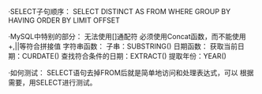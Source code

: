 <!--
 * @Description: 
 * @Author: Tjg
 * @Date: 2021-09-13 19:46:41
 * @LastEditTime: 2021-09-14 18:54:44
 * @LastEditors: Please set LastEditors
-->
·SELECT子句顺序：
    SELECT
    DISTINCT
    AS
    FROM
    WHERE
    GROUP BY
    HAVING
    ORDER BY
    LIMIT OFFSET

·MySQL中特别的部分：
    无法使用[]通配符
    必须使用Concat函数，而不能使用+,||等符合拼接值
    字符串函数：
        子串：SUBSTRING()
    日期函数：
        获取当前日期：CURDATE()
        查找符合条件的日期：EXTRACT()
        提取年份：YEAR()

·如何测试：
    SELECT语句去掉FROM后就是简单地访问和处理表达式，可以
根据需要，用SELECT进行测试。